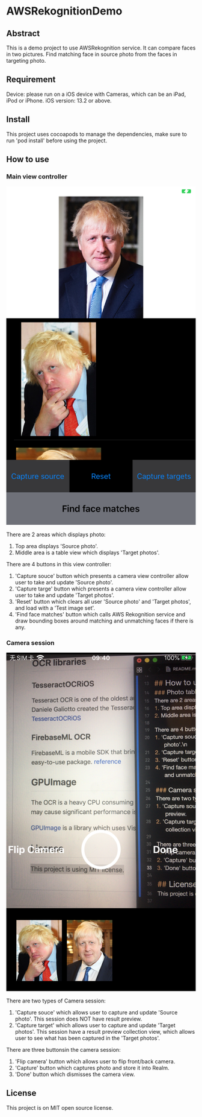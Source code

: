 # AWSRekognitionDemo

## Abstract
This is a demo project to use AWSRekognition service. It can compare faces in two pictures. Find matching face in source photo from the faces in targeting photo.

## Requirement
Device: please run on a iOS device with Cameras, which can be an iPad, iPod or iPhone.
iOS version: 13.2 or above.

## Install
This project uses cocoapods to manage the dependencies, make sure to run 'pod install' before using the project.

## How to use
### Main view controller

![main view](https://github.com/chenyueuk/AWSRekognitionDemo/blob/master/InstructionResources/main_vc.PNG)

There are 2 areas which displays photo:
1. Top area displays 'Source photo'.
2. Middle area is a table view which displays 'Target photos'.

There are 4 buttons in this view controller:
1. 'Capture souce' button which presents a camera view controller allow user to take and update 'Source photo'.
2. 'Capture targe' button which presents a camera view controller allow user to take and update 'Target photos'.
3. 'Reset' button which clears all user 'Source photo' and 'Target photos', and load with a 'Test image set'.
4. 'Find face matches' button which calls AWS Rekognition service and draw bounding boxes around matching and unmatching faces if there is any.

### Camera session

![camera view](https://github.com/chenyueuk/AWSRekognitionDemo/blob/master/InstructionResources/camera_vc.PNG)

There are two types of Camera session:
1. 'Capture souce' which allows user to capture and update 'Source photo'. This session does NOT have result preview.
2. 'Capture target' which allows user to capture and update 'Target photos'. This session have a result preview collection view, which allows user to see what has been captured in the 'Target photos'.

There are three buttonsin the camera session:
1. 'Flip camera' button which allows user to flip front/back camera.
2. 'Capture' button which captures photo and store it into Realm.
3. 'Done' button which dismisses the camera view.

## License
This project is on MIT open source license.
